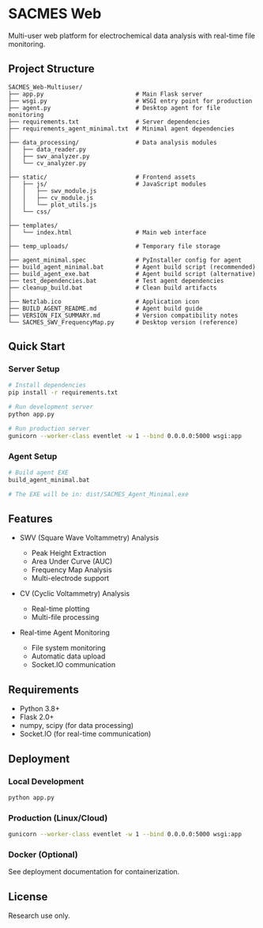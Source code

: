 # SACMES Web

Multi-user web platform for electrochemical data analysis with real-time file monitoring.

## Project Structure

```
SACMES_Web-Multiuser/
├── app.py                          # Main Flask server
├── wsgi.py                         # WSGI entry point for production
├── agent.py                        # Desktop agent for file monitoring
├── requirements.txt                # Server dependencies
├── requirements_agent_minimal.txt  # Minimal agent dependencies
│
├── data_processing/                # Data analysis modules
│   ├── data_reader.py
│   ├── swv_analyzer.py
│   └── cv_analyzer.py
│
├── static/                         # Frontend assets
│   ├── js/                         # JavaScript modules
│   │   ├── swv_module.js
│   │   ├── cv_module.js
│   │   └── plot_utils.js
│   └── css/
│
├── templates/
│   └── index.html                  # Main web interface
│
├── temp_uploads/                   # Temporary file storage
│
├── agent_minimal.spec              # PyInstaller config for agent
├── build_agent_minimal.bat         # Agent build script (recommended)
├── build_agent_exe.bat             # Agent build script (alternative)
├── test_dependencies.bat           # Test agent dependencies
├── cleanup_build.bat               # Clean build artifacts
│
├── Netzlab.ico                     # Application icon
├── BUILD_AGENT_README.md           # Agent build guide
├── VERSION_FIX_SUMMARY.md          # Version compatibility notes
└── SACMES_SWV_FrequencyMap.py      # Desktop version (reference)
```

## Quick Start

### Server Setup

```bash
# Install dependencies
pip install -r requirements.txt

# Run development server
python app.py

# Run production server
gunicorn --worker-class eventlet -w 1 --bind 0.0.0.0:5000 wsgi:app
```

### Agent Setup

```bash
# Build agent EXE
build_agent_minimal.bat

# The EXE will be in: dist/SACMES_Agent_Minimal.exe
```

## Features

- SWV (Square Wave Voltammetry) Analysis
  - Peak Height Extraction
  - Area Under Curve (AUC)
  - Frequency Map Analysis
  - Multi-electrode support

- CV (Cyclic Voltammetry) Analysis
  - Real-time plotting
  - Multi-file processing

- Real-time Agent Monitoring
  - File system monitoring
  - Automatic data upload
  - Socket.IO communication

## Requirements

- Python 3.8+
- Flask 2.0+
- numpy, scipy (for data processing)
- Socket.IO (for real-time communication)

## Deployment

### Local Development
```bash
python app.py
```

### Production (Linux/Cloud)
```bash
gunicorn --worker-class eventlet -w 1 --bind 0.0.0.0:5000 wsgi:app
```

### Docker (Optional)
See deployment documentation for containerization.

## License

Research use only.
